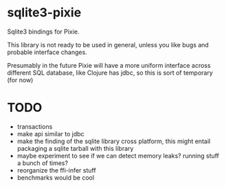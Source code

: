 sqlite3-pixie
=============

Sqlite3 bindings for Pixie.

This library is not ready to be used in general,
unless you like bugs and probable interface changes.

Presumably in the future Pixie will have a more
uniform interface across different SQL database, like
Clojure has jdbc, so this is sort of temporary (for now)

TODO
====

* transactions
* make api similar to jdbc
* make the finding of the sqlite library cross platform, this might entail packaging a sqlite tarball with this library
* maybe experiment to see if we can detect memory leaks? running stuff a bunch of times?
* reorganize the ffi-infer stuff
* benchmarks would be cool
